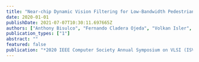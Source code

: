 ```yaml
---
title: "Near-chip Dynamic Vision Filtering for Low-Bandwidth Pedestrian Detection"
date: 2020-01-01
publishDate: 2021-07-07T10:30:11.697665Z
authors: ["Anthony Bisulco", "Fernando Cladera Ojeda", "Volkan Isler", "Daniel Dongyuel Lee"]
publication_types: ["1"]
abstract: ""
featured: false
publication: "*2020 IEEE Computer Society Annual Symposium on VLSI (ISVLSI)*"
---
```



